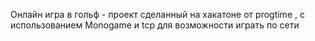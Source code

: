 Онлайн игра в гольф - проект сделанный на хакатоне от progtime , с использованием Monogame и tcp для возможности играть по сети
